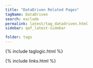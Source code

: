 ```yaml
---
title: "DataDriven Related Pages"
tagName: DataDriven
search: exclude
permalink: latest/tag_datadriven.html
sidebar: qaf_latest-sidebar

folder: tags
---
```

{% include taglogic.html %}

{% include links.html %}
